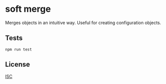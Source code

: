 # soft merge

Merges objects in an intuitive way. Useful for creating configuration objects.

## Tests

`npm run test`

## License

[ISC](https://opensource.org/licenses/ISC)